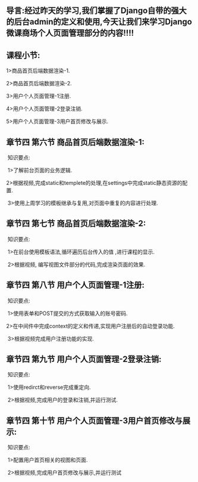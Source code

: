 ## 导言:经过昨天的学习,我们掌握了Django自带的强大的后台admin的定义和使用,今天让我们来学习Django微课商场个人页面管理部分的内容!!!!

## **课程小节:**  

1>商品首页后端数据渲染-1.

2>商品首页后端数据渲染-2.

3>用户个人页面管理-1注册.

4>用户个人页面管理-2登录注销.

5>用户个人页面管理-3用户首页修改与展示.

## **章节四 第六节 商品首页后端数据渲染-1:**

​    知识要点:

​    1>了解前台页面的业务逻辑.

​    2>根据视频,完成static和templete的处理,在settings中完成static静态资源的配置.

​    3>使用上周学习的模板继承与复用,对页面中重复的内容进行处理.

## **章节四 第七节 商品首页后端数据渲染-2:**

​    知识要点:

​        1>在前台使用模板语法,循环遍历后台传入的值 ,进行课程的显示.

​        2>根据视频, 编写视图文件部分的代码,完成渲染页面的效果.

## **章节四 第八节 用户个人页面管理-1注册:**

​    知识要点:

​        1>使用表单和POST提交的方式获取输入的账号密码.

​        2>在中间件中完成context的定义和传递,实现用户注册后的自动登录功能.

​        3>根据视频完成用户注册功能的实现.

## **章节四 第九节 用户个人页面管理-2登录注销:**

​    知识要点:

​        1>使用redirct和reverse完成重定向.

​        2>根据视频,完成用户的登录和注销,并运行测试.

## **章节四 第十节 用户个人页面管理-3用户首页修改与展示:**

​    知识要点:

​        1>配置用户首页相关的视图和页面.

​    2>根据视频,完成用户首页修改与展示,并运行测试        